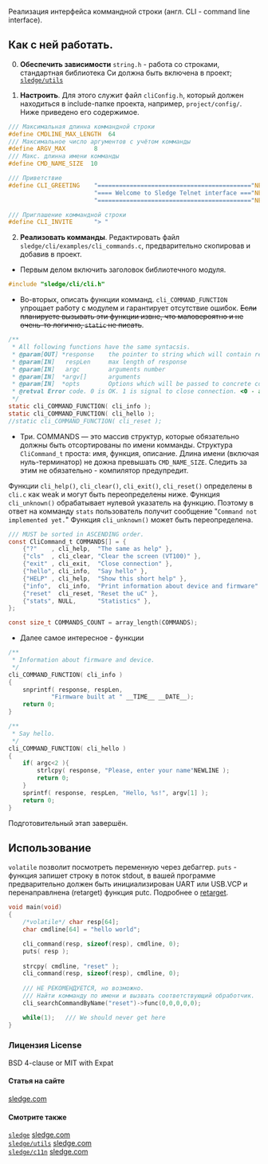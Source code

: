 ﻿Реализация интерфейса коммандной строки (англ. CLI - command line interface).

## Как с ней работать.
0. **Обеспечить зависимости**
    `string.h` - работа со строками, стандартная библиотека Си должна быть включена в проект;
    [`sledge/utils`](https://bitbucket.org/qyw/sledge-utils)

1. **Настроить**. Для этого служит файл `cliConfig.h`, который должен находиться в include-папке проекта, например, `project/config/`.
Ниже приведено его содержимое.
``` C
/// Максимальная длинна коммандной строки
#define CMDLINE_MAX_LENGTH	64
/// Максимальное число аргументов с учётом комманды
#define ARGV_MAX		8
/// Макс. длинна имени комманды
#define CMD_NAME_SIZE  10

/// Приветствие
#define CLI_GREETING 	"==========================================="NEWLINE \
                        "==== Welcome to Sledge Telnet interface ==="NEWLINE \
                        "==========================================="NEWLINE

/// Приглашение коммандной строки
#define CLI_INVITE      "> "
```

2. **Реализовать комманды**. Редактировать файл `sledge/cli/examples/cli_commands.c`, предварительно скопировав и добавив в проект.

- Первым делом включить заголовок библиотечного модуля.

``` C
#include "sledge/cli/cli.h"

```

- Во-вторых, описать функции комманд. `cli_COMMAND_FUNCTION` упрощает работу с модулем и гарантирует отсутствие ошибок. ~~Если планируете вызывать эти функции извне, что маловероятно и не очень-то логично, `static` не писать~~.

``` C
/**
 * All following functions have the same syntacsis.
 * @param[OUT] *response 	the pointer to string which will contain response
 * @param[IN]   respLen		max length of response
 * @param[IN]   argc 		arguments number
 * @param[IN]  *argv[] 		arguments
 * @param[IN]  *opts 		Options which will be passed to concrete command processor
 * @retval Error code. 0 is OK. 1 is signal to close connection. <0 - any error
 */
static cli_COMMAND_FUNCTION( cli_info );
static cli_COMMAND_FUNCTION( cli_hello );
//static cli_COMMAND_FUNCTION( cli_reset );

```

- Три. COMMANDS — это массив структур, которые обязательно должны быть отсортированы по имени комманды.
Структура `CliCommand_t` проста: имя, функция, описание. Длина имени (включая нуль-терминатор) не дожна превышать `CMD_NAME_SIZE`. Следить за этим не обязательно - компилятор предупредит.
 
Функции `cli_help()`, `cli_clear()`, `cli_exit()`, `cli_reset()` определены в `cli.c` как weak и могут быть переопределены ниже.
Функция `cli_unknown()` обрабатывает нулевой указатель на функцию. Поэтому в ответ на комманду `stats` пользователь получит сообщение "`Command not implemented yet.`"
Функция `cli_unknown()` может быть переопределена.

``` C
/// MUST be sorted in ASCENDING order.
const CliCommand_t COMMANDS[] = {
	{"?"	, cli_help,  "The same as help" },
	{"cls"  , cli_clear, "Clear the screen (VT100)" },
	{"exit" , cli_exit,  "Close connection" },
	{"hello", cli_info,  "Say hello" },
	{"HELP" , cli_help,  "Show this short help" },
	{"info",  cli_info,  "Print information about device and firmware" },
	{"reset"  cli_reset, "Reset the uC" },
	{"stats", NULL,      "Statistics" },
};

const size_t COMMANDS_COUNT = array_length(COMMANDS);

```

- Далее самое интересное - функции
``` C
/**
 * Information about firmware and device.
 */
cli_COMMAND_FUNCTION( cli_info )
{
	snprintf( response, respLen,
			"Firmware built at " __TIME__ __DATE__);
	return 0;
}

/**
 * Say hello.
 */
cli_COMMAND_FUNCTION( cli_hello )
{
    if( argc<2 ){
        strlcpy( response, "Please, enter your name"NEWLINE );
        return 0;
    }
    sprintf( response, respLen, "Hello, %s!", argv[1] );
    return 0;
}

```

Подготовительный этап завершён.

## Использование
`volatile` позволит посмотреть переменную через дебаггер. `puts` - функция запишет строку в поток stdout, в вашей программе предварительно должен быть инициализирован UART или USB.VCP и перенаправлнена (retarget) функция putc. Подробнее о [retarget](...).
``` C
void main(void)
{
    /*volatile*/ char resp[64];
    char cmdline[64] = "hello world";

    cli_command(resp, sizeof(resp), cmdline, 0);
    puts( resp );
	
	strcpy( cmdline, "reset" );
    cli_command(resp, sizeof(resp), cmdline, 0);
	
	/// НЕ РЕКОМЕНДУЕТСЯ, но возможно.
	/// Найти комманду по имени и вызвать соответствующий обработчик.
    cli_searchCommandByName("reset")->func(0,0,0,0,0);

    while(1);   /// We should never get here
}

```

### Лицензия License
BSD 4-clause or MIT with Expat


#### Статья на сайте
[sledge.com](http://localhost:4000/2015/03/31/sledge-cli-%D0%B8%D0%BD%D1%82%D0%B5%D1%80%D1%84%D0%B5%D0%B9%D1%81-%D0%BA%D0%BE%D0%BC%D0%BC%D0%B0%D0%BD%D0%B4%D0%BD%D0%BE%D0%B9-%D1%81%D1%82%D1%80%D0%BE%D0%BA%D0%B8)

#### Смотрите также
[`sledge`](https://bitbucket.org/qyw/sledge)				[sledge.com]()  
[`sledge/utils`](https://bitbucket.org/qyw/sledge-utils)	[sledge.com]()  
[`sledge/c11n`](https://bitbucket.org/qyw/sledge-c11n) 		[sledge.com]()  
